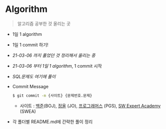 # Algorithm

> 알고리즘 공부한 것 올리는 곳

- 1일 1 algorithm
- 1일 1 commit 하기!



- *21-03-06 까지 풀었던 것 정리해서 올리는 중*

- *21-03-06 부터 1일 1 algorithm*, 1 commit 시작

- *SQL문제도 여기에 풀이*

- Commit Message 

  ```bash
  $ git commit -m {사이트} {문제번호.문제}
  ```
  - 사이트 : [백준](https://www.acmicpc.net/)(BOJ), [정올](http://www.jungol.co.kr/) (JO), [프로그래머스](https://programmers.co.kr/) (PGS), [SW Expert Academy](https://swexpertacademy.com/main/main.do) (SWEA)

- 각 폴더별 README.md에 간략한 풀이 정리

